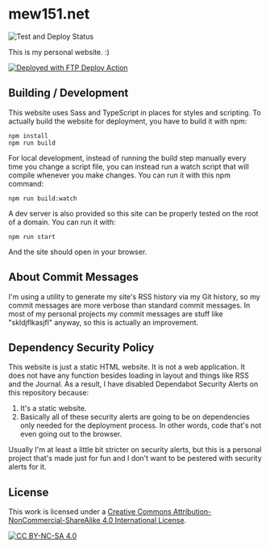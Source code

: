 # mew151.net

![Test and Deploy Status](https://github.com/meisekimiu/mew151.net/actions/workflows/deploy.yml/badge.svg)

This is my personal website. :)

[<img alt="Deployed with FTP Deploy Action" src="https://img.shields.io/badge/Deployed With-FTP DEPLOY ACTION-%3CCOLOR%3E?style=for-the-badge&color=0077b6">](https://github.com/SamKirkland/FTP-Deploy-Action)

## Building / Development

This website uses Sass and TypeScript in places for styles and scripting. To actually build the website for deployment, you have to build it with npm:

```
npm install
npm run build
```

For local development, instead of running the build step manually every time you change a script file, you can instead run a watch script that will compile whenever you make changes. You can run it with this npm command:

```
npm run build:watch
```

A dev server is also provided so this site can be properly tested on the root of a domain. You can run it with:

```
npm run start
```

And the site should open in your browser.

## About Commit Messages

I'm using a utility to generate my site's RSS history via my Git history, so my commit messages are more verbose than standard commit messages. In most of my personal projects my commit messages are stuff like "skldjflkasjfl" anyway, so this is actually an improvement.

## Dependency Security Policy

This website is just a static HTML website. It is not a web application. It does not have any function besides loading in layout and things like RSS and the Journal. As a result, I have disabled Dependabot Security Alerts on this repository because:

1. It's a static website.
2. Basically all of these security alerts are going to be on dependencies only needed for the deployment process. In other words, code that's not even going out to the browser.

Usually I'm at least a little bit stricter on security alerts, but this is a personal project that's made just for fun and I don't want to be pestered with security alerts for it.

## License

This work is licensed under a
[Creative Commons Attribution-NonCommercial-ShareAlike 4.0 International License][cc-by-nc-sa].

[![CC BY-NC-SA 4.0][cc-by-nc-sa-image]][cc-by-nc-sa]

[cc-by-nc-sa]: http://creativecommons.org/licenses/by-nc-sa/4.0/
[cc-by-nc-sa-image]: https://licensebuttons.net/l/by-nc-sa/4.0/88x31.png
[cc-by-nc-sa-shield]: https://img.shields.io/badge/License-CC%20BY--NC--SA%204.0-lightgrey.svg
